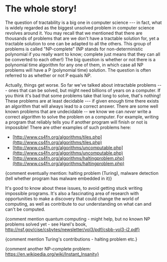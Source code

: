# The whole story!

The question of tractability is a big one in computer science --- in fact, what is widely regarded as the biggest unsolved problem in computer science revolves around it.
You may recall that we mentioned that there are thousands of problems that are we don't have a tractable solution for, yet a tractable solution to one can be adapted to all the others.
This group of problems is called "NP-complete" (NP stands for non-deterministic polynomial if you really want to know; complete just means that they can all be converted to each other!)
The big question is whether or not there is a polynomial time algorithm for any one of them, in which case all NP problems will have a P (polynomial time) solution.
The question is often referred to as whether or not P equals NP.

Actually, things get worse.
So far we've talked about intractable problems --- ones that can be solved, but might need billions of years on a computer.
If you think it's bad that some problems take that long to solve, that's nothing!
These problems are at least decidable --- if given enough time there exists an algorithm that will always lead to a correct answer.
There are some well known problems that are undecidable -- we know we can *never* write a correct algorithm to solve the problem on a computer.
For example, writing a program that reliably tells you if another program will finish or not is impossible!
There are other examples of such problems here:

- [http://www.cs4fn.org/algorithms/tiles.php](http://www.cs4fn.org/algorithms/tiles.php)
- [http://www.cs4fn.org/algorithms/uncomputable.php](http://www.cs4fn.org/algorithms/uncomputable.php)
- [http://www.cs4fn.org/algorithms/haltingproblem.php](http://www.cs4fn.org/algorithms/haltingproblem.php)

{comment eventually mention: halting problem (Turing), malware detection (tell whether program has malware embedded in it)}

It's good to know about these issues, to avoid getting stuck writing impossible programs.
It's also a fascinating area of research with opportunities to make a discovery that could change the world of computing, as well as contribute to our understanding on what can and can't be computed.

{comment mention quantum computing - might help, but no known NP problems solved yet - see Harel's book, http://nsf.gov/cise/csbytes/newsletter/vol3/pdf/csbb-vol3-i2.pdf}

{comment mention Turing's contributions - halting problem etc.}

{comment another NP-complete problem: https://en.wikipedia.org/wiki/Instant_Insanity}
